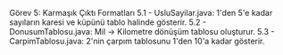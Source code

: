 Görev 5: Karmaşık Çıktı Formatları
5.1 - UsluSayilar.java: 1'den 5'e kadar sayıların karesi ve küpünü tablo halinde gösterir.
5.2 - DonusumTablosu.java: Mil → Kilometre dönüşüm tablosu oluşturur.
5.3 - CarpimTablosu.java: 2'nin çarpım tablosunu 1'den 10'a kadar gösterir.
